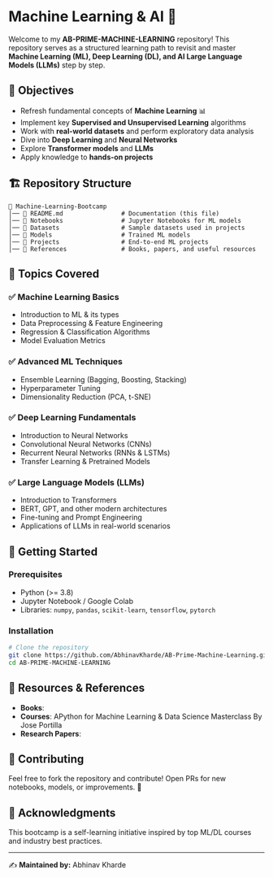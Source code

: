 # Machine Learning & AI 🚀

Welcome to my **AB-PRIME-MACHINE-LEARNING** repository! This repository serves as a structured learning path to revisit and master **Machine Learning (ML), Deep Learning (DL), and AI Large Language Models (LLMs)** step by step.

## 📌 Objectives
- Refresh fundamental concepts of **Machine Learning** 📊
- Implement key **Supervised and Unsupervised Learning** algorithms
- Work with **real-world datasets** and perform exploratory data analysis
- Dive into **Deep Learning** and **Neural Networks**
- Explore **Transformer models** and **LLMs**
- Apply knowledge to **hands-on projects**

## 🏗️ Repository Structure
```
📂 Machine-Learning-Bootcamp
│── 📜 README.md                # Documentation (this file)
│── 📂 Notebooks                # Jupyter Notebooks for ML models
│── 📂 Datasets                 # Sample datasets used in projects
│── 📂 Models                   # Trained ML models
│── 📂 Projects                 # End-to-end ML projects
│── 📂 References               # Books, papers, and useful resources
```

## 📖 Topics Covered
### ✅ Machine Learning Basics
- Introduction to ML & its types
- Data Preprocessing & Feature Engineering
- Regression & Classification Algorithms
- Model Evaluation Metrics

### ✅ Advanced ML Techniques
- Ensemble Learning (Bagging, Boosting, Stacking)
- Hyperparameter Tuning
- Dimensionality Reduction (PCA, t-SNE)

### ✅ Deep Learning Fundamentals
- Introduction to Neural Networks
- Convolutional Neural Networks (CNNs)
- Recurrent Neural Networks (RNNs & LSTMs)
- Transfer Learning & Pretrained Models

### ✅ Large Language Models (LLMs)
- Introduction to Transformers
- BERT, GPT, and other modern architectures
- Fine-tuning and Prompt Engineering
- Applications of LLMs in real-world scenarios

## 🚀 Getting Started
### Prerequisites
- Python (>= 3.8)
- Jupyter Notebook / Google Colab
- Libraries: `numpy`, `pandas`, `scikit-learn`, `tensorflow`, `pytorch`

### Installation
```bash
# Clone the repository
git clone https://github.com/AbhinavKharde/AB-Prime-Machine-Learning.git
cd AB-PRIME-MACHINE-LEARNING


```

## 📌 Resources & References
- **Books**: 
- **Courses**: APython for Machine Learning & Data Science Masterclass By Jose Portilla
- **Research Papers**: 

## 📢 Contributing
Feel free to fork the repository and contribute! Open PRs for new notebooks, models, or improvements. 🚀

## 🌟 Acknowledgments
This bootcamp is a self-learning initiative inspired by top ML/DL courses and industry best practices.

---
✍️ **Maintained by:** Abhinav Kharde
